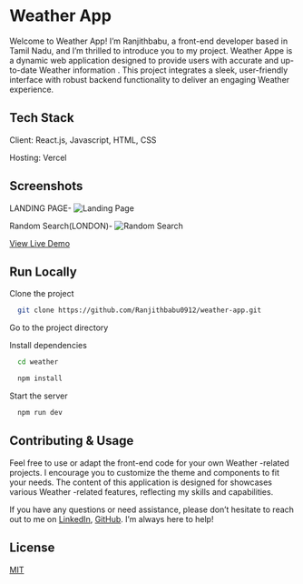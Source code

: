 # Weather App

Welcome to Weather App! I’m Ranjithbabu, a front-end developer based in Tamil Nadu, and I’m thrilled to introduce you to my project. Weather Appe is a dynamic web application designed to provide users with accurate and up-to-date Weather information . This project integrates a sleek, user-friendly interface with robust backend functionality to deliver an engaging Weather experience.

## Tech Stack

Client: React.js, Javascript, HTML, CSS

Hosting: Vercel

## Screenshots 
LANDING PAGE-
![Landing Page](<Screenshot (25).png>)

Random Search(LONDON)-
![Random Search](<Screenshot (26).png>)






[View Live Demo](https://weather-i3kkb35y7-ranjithbabu0912s-projects.vercel.app/)


## Run Locally

Clone the project

```bash
  git clone https://github.com/Ranjithbabu0912/weather-app.git
```

Go to the project directory

Install dependencies

```bash
  cd weather
```

```bash
  npm install
```

Start the server

```bash
  npm run dev
```


## Contributing & Usage
Feel free to use or adapt the front-end code for your own Weather -related projects. I encourage you to customize the theme and components to fit your needs. The content of this application is designed for showcases various Weather -related features, reflecting my skills and capabilities.

If you have any questions or need assistance, please don’t hesitate to reach out to me on [LinkedIn](https://www.linkedin.com/in/ranjithbabu0912/), [GitHub](https://github.com/Ranjithbabu0912). I’m always here to help!

## License

[MIT](https://github.com/Ranjithbabu0912/weather-app/blob/main/LICENSE)

